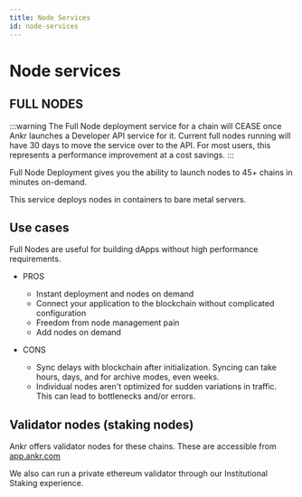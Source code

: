 ```yaml
---
title: Node Services
id: node-services
---
```


# Node services

## FULL NODES

:::warning
The Full Node deployment service for a chain will CEASE once Ankr launches a Developer API service for it. Current full nodes running will have 30 days to move the service over to the API. For most users, this represents a performance improvement at a cost savings.
:::

Full Node Deployment gives you the ability to launch nodes to 45+ chains in minutes on-demand.

This service deploys nodes in containers to bare metal servers.

## Use cases

Full Nodes are useful for building dApps without high performance requirements.

* PROS
    * Instant deployment and nodes on demand
    * Connect your application to the blockchain without complicated configuration
    * Freedom from node management pain
    * Add nodes on demand

* CONS
    * Sync delays with blockchain after initialization. Syncing can take hours, days, and for archive modes, even weeks.
    * Individual nodes aren't optimized for sudden variations in traffic. This can lead to bottlenecks and/or errors.

## Validator nodes (staking nodes)

Ankr offers validator nodes for these chains. These are accessible from [app.ankr.com](https://app.ankr.com/apps/validators) 

We also can run a private ethereum validator through our Institutional Staking experience.